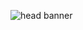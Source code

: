![head banner](https://user-images.githubusercontent.com/95444611/150992241-e17c333b-45a4-4314-8429-219356c8dd43.gif)
<!---
Loraria/Loraria is a ✨ special ✨ repository because its `README.md` (this file) appears on your GitHub profile.
You can click the Preview link to take a look at your changes.
--->
